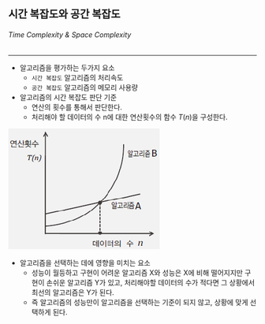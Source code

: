 ## 시간 복잡도와 공간 복잡도
###### Time Complexity & Space Complexity
----
+ 알고리즘을 평가하는 두가지 요소
  - `시간 복잡도` 알고리즘의 처리속도 
  - `공간 복잡도` 알고리즘의 메모리 사용량 
+ 알고리즘의 시간 복잡도 판단 기준
  - 연산의 횟수를 통해서 판단한다.
  - 처리해야 할 데이터의 수 n에 대한 연산횟수의 함수 $T(n)$을 구성한다.
<img src="../images/알고리즘의%20수행속도%20비교.png">

+ 알고리즘을 선택하는 데에 영향을 미치는 요소
  - 성능이 월등하고 구현이 어려운 알고리즘 X와
    성능은 X에 비해 떨어지지만 구현이 손쉬운 알고리즘 Y가 있고,
    처리해야할 데이터의 수가 적다면 그 상황에서 최선의 알고리즘은 Y가 된다.
  - 즉 알고리즘의 성능만이 알고리즘을 선택하는 기준이 되지 않고,
    상황에 맞게 선택하게 된다.
    